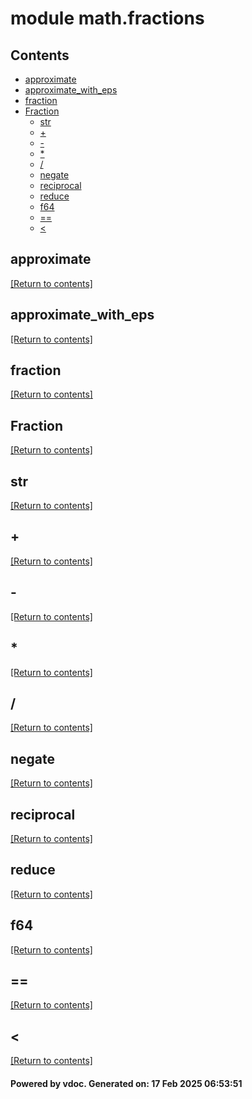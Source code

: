 # module math.fractions


## Contents
- [approximate](#approximate)
- [approximate_with_eps](#approximate_with_eps)
- [fraction](#fraction)
- [Fraction](#Fraction)
  - [str](#str)
  - [+](#+)
  - [-](#-)
  - [*](#*)
  - [/](#/)
  - [negate](#negate)
  - [reciprocal](#reciprocal)
  - [reduce](#reduce)
  - [f64](#f64)
  - [==](#==)
  - [<](#<)

## approximate
[[Return to contents]](#Contents)

## approximate_with_eps
[[Return to contents]](#Contents)

## fraction
[[Return to contents]](#Contents)

## Fraction
[[Return to contents]](#Contents)

## str
[[Return to contents]](#Contents)

## +
[[Return to contents]](#Contents)

## -
[[Return to contents]](#Contents)

## *
[[Return to contents]](#Contents)

## /
[[Return to contents]](#Contents)

## negate
[[Return to contents]](#Contents)

## reciprocal
[[Return to contents]](#Contents)

## reduce
[[Return to contents]](#Contents)

## f64
[[Return to contents]](#Contents)

## ==
[[Return to contents]](#Contents)

## <
[[Return to contents]](#Contents)

#### Powered by vdoc. Generated on: 17 Feb 2025 06:53:51
